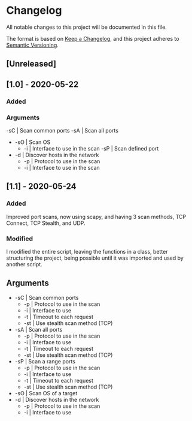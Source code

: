 # Changelog
All notable changes to this project will be documented in this file.

The format is based on [Keep a Changelog](https://keepachangelog.com/en/1.0.0/),
and this project adheres to [Semantic Versioning](https://semver.org/spec/v2.0.0.html).

## [Unreleased]

## [1.0] - 2020-05-22
### Added
### Arguments
-sC | Scan common ports
-sA | Scan all ports
- -sO | Scan OS
  - -i | Interface to use in the scan
-sP | Scan defined port
- -d | Discover hosts in the network
  - -p | Protocol to use in the scan
  - -i | Interface to use in the scan

## [1.1] - 2020-05-24
### Added
Improved port scans, now using scapy, and having 3 scan methods, TCP Connect, TCP Stealth, and UDP.
### Modified
I modified the entire script, leaving the functions in a class, better structuring the project, being possible until it was imported and used by another script.
## Arguments
- -sC | Scan common ports
  - -p | Protocol to use in the scan
  - -i | Interface to use
  - -t | Timeout to each request
  - -st | Use stealth scan method (TCP)
- -sA | Scan all ports
  - -p  | Protocol to use in the scan
  - -i  | Interface to use
  - -t  | Timeout to each request
  - -st | Use stealth scan method (TCP)
- -sP | Scan a range ports
  - -p | Protocol to use in the scan
  - -i | Interface to use
  - -t | Timeout to each request
  - -st | Use stealth scan method (TCP)
- -sO | Scan OS of a target
- -d | Discover hosts in the network
  - -p | Protocol to use in the scan
  - -i | Interface to use